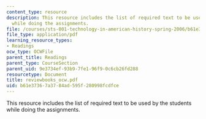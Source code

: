 ```yaml
---
content_type: resource
description: This resource includes the list of required text to be used by the students
  while doing the assignments.
file: /courses/sts-001-technology-in-american-history-spring-2006/b61e37367a3784ad595f280998fcdfce_reviewbooks_ocw.pdf
file_type: application/pdf
learning_resource_types:
- Readings
ocw_type: OCWFile
parent_title: Readings
parent_type: CourseSection
parent_uid: 9e3734ef-93b9-7fe1-96f9-0c6cb26fd288
resourcetype: Document
title: reviewbooks_ocw.pdf
uid: b61e3736-7a37-84ad-595f-280998fcdfce
---
```

This resource includes the list of required text to be used by the students while doing the assignments.

